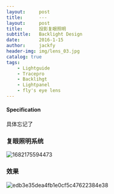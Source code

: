 ```yaml
---
layout:     post
title:      ---
layout:     post
title:      投影复眼照明
subtitle:   Backlight Design
date:       2016-1-15
author:     jackfy
header-img: img/lens_03.jpg
catalog: true
tags:
    - Lightguide
    - Tracepro
    - Backlihgt
    - Lightpanel
    - fly's eye lens
---
```

####  Specification

具体忘记了

### 复眼照明系统

![1682175594473](https://user-images.githubusercontent.com/131378528/233792285-a3f80157-43a6-49b6-b8d1-662f3f7921e7.png)



### 效果

![edb3e35dea4fb1e0cf5c47622384e38](https://user-images.githubusercontent.com/131378528/233792341-0231760e-16ba-4e80-bc24-aaba2e82fa6a.png)

